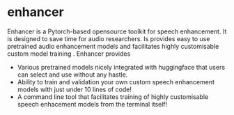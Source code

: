 # enhancer
Enhancer is a Pytorch-based opensource toolkit for speech enhancement. It is designed to save time for audio researchers. Is provides easy to use pretrained audio enhancement models and facilitates highly customisable custom model training . Enhancer provides

* Various pretrained models nicely integrated with huggingface that users can select and use without any hastle.
* Ability to train and validation your own custom speech enhancement models with just under 10 lines of code!
* A command line tool that facilitates training of highly customisable speech enhacement models from the terminal itself!
